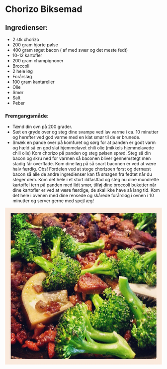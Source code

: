 # Chorizo Biksemad 


## Ingredienser:
- 2 stk chorizo
- 200 gram hjorte pølse
- 400 gram røget bacon ( af med svær og det meste fedt)
- 10-12 kartofler
- 200 gram champignoner
- Broccoli
- 2 hele løg
- Forårsløg
- 100 gram kantareller
- Olie
- Smør
- Salt
- Peber

### Fremgangsmåde:
- Tænd din ovn på 200 grader.
- Sæt en gryde over og steg dine svampe ved lav varme i ca. 10 minutter og herefter ved god varme med en klat smør til de er brunede.
- Smæk en pande over på komfuret og sørg for at panden er godt varm og hæld så en god slat hjemmelavet chili olie (mikkels hjemmelavede chili olie) Kom chorizo på panden og steg pølsen sprød. Steg så din bacon og skru ned for varmen så baconen bliver gennemstegt men stadig får overflade. Kom dine løg på så snart baconen er ved at være halv færdig. Obs! Fordelen ved at stege chorizoen først og dernæst bacon så alle de andre ingredienser kan få smagen fra fedtet når du steger dem. Kom det hele i et stort ildfastfad og steg nu dine mundrette kartoffel tern på panden med lidt smør, tilføj dine broccoli buketter når dine kartofler er ved at være færdige, de skal ikke have så lang tid. Kom det hele i ovenen med dine rensede og skårede forårsløg i ovnen i 10 minutter og server gerne med spejl æg!

![Billede](images/chorizo_biksemad.jpg)

